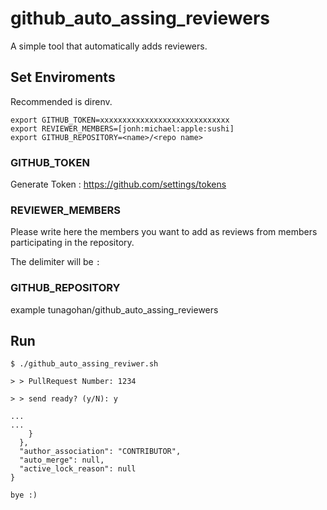 # github_auto_assing_reviewers

A simple tool that automatically adds reviewers.

## Set Enviroments

Recommended is direnv.

```
export GITHUB_TOKEN=xxxxxxxxxxxxxxxxxxxxxxxxxxxxx
export REVIEWER_MEMBERS=[jonh:michael:apple:sushi]
export GITHUB_REPOSITORY=<name>/<repo name>
```

### GITHUB_TOKEN

Generate Token : https://github.com/settings/tokens

### REVIEWER_MEMBERS

Please write here the members you want to add as reviews from members participating in the repository.

The delimiter will be `:`

### GITHUB_REPOSITORY

example
tunagohan/github_auto_assing_reviewers

## Run

```
$ ./github_auto_assing_reviwer.sh

> > PullRequest Number: 1234

> > send ready? (y/N): y

...
...
    }
  },
  "author_association": "CONTRIBUTOR",
  "auto_merge": null,
  "active_lock_reason": null
}

bye :)
```

